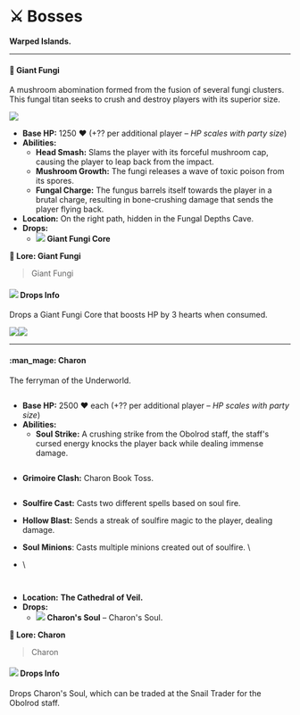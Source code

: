 # ⚔️ Bosses

**Warped Islands.**

***

#### :mushroom: Giant Fungi <a href="#thanatos-the-forsaken-choir" id="thanatos-the-forsaken-choir"></a>

A mushroom abomination formed from the fusion of several fungi clusters. This fungal titan seeks to crush and destroy players with its superior size.&#x20;

![](../../../.gitbook/assets/giantfungi.gif)

* **Base HP:** 1250 ❤️ (+?? per additional player – _HP scales with party size_)
* **Abilities:**
  * **Head Smash:** Slams the player with its forceful mushroom cap, causing the player to leap back from the impact.
  * **Mushroom Growth:** The fungi releases a wave of toxic poison from its spores.&#x20;
  * **Fungal Charge:** The fungus barrels itself towards the player in a brutal charge, resulting in bone-crushing damage that sends the player flying back.&#x20;
* **Location:** On the right path, hidden  in the Fungal Depths Cave.&#x20;
* **Drops:**
  * ![](https://wiki.drgnshield.com/~gitbook/image?url=https%3A%2F%2F1729500015-files.gitbook.io%2F%7E%2Ffiles%2Fv0%2Fb%2Fgitbook-x-prod.appspot.com%2Fo%2Fspaces%252F6yr2oI9PwLQ7DW24nBxU%252Fuploads%252FfWWwRlizkYn0myULnhfn%252Fimage.png%3Falt%3Dmedia%26token%3D2b412e5a-307b-4c08-b557-ea463696cbbc\&width=300\&dpr=4\&quality=100\&sign=a9566eb\&sv=2) **Giant Fungi Core**

**📖 Lore: Giant Fungi**

> Giant Fungi

#### ![](https://wiki.drgnshield.com/~gitbook/image?url=https%3A%2F%2F1729500015-files.gitbook.io%2F%7E%2Ffiles%2Fv0%2Fb%2Fgitbook-x-prod.appspot.com%2Fo%2Fspaces%252F6yr2oI9PwLQ7DW24nBxU%252Fuploads%252FN8pFAlpFWpes6TF8xlk9%252Fcosmic_ally.png%3Falt%3Dmedia%26token%3Dfddc91d1-a5f4-4b89-aac3-36077137abf4\&width=300\&dpr=4\&quality=100\&sign=b17cfde4\&sv=2) Drops Info <a href="#drops-info" id="drops-info"></a>

Drops a Giant Fungi Core that boosts HP by 3 hearts when consumed.

![](https://wiki.drgnshield.com/~gitbook/image?url=https%3A%2F%2F1729500015-files.gitbook.io%2F%7E%2Ffiles%2Fv0%2Fb%2Fgitbook-x-prod.appspot.com%2Fo%2Fspaces%252F6yr2oI9PwLQ7DW24nBxU%252Fuploads%252FfnRCJNWOngxXzkPJmSW7%252Fimage.png%3Falt%3Dmedia%26token%3De64fd489-f053-4e48-8460-94d52fee2c23\&width=768\&dpr=4\&quality=100\&sign=ccba987e\&sv=2)![](https://wiki.drgnshield.com/~gitbook/image?url=https%3A%2F%2F1729500015-files.gitbook.io%2F%7E%2Ffiles%2Fv0%2Fb%2Fgitbook-x-prod.appspot.com%2Fo%2Fspaces%252F6yr2oI9PwLQ7DW24nBxU%252Fuploads%252FXfPYaYGiyqbXmawnzP4D%252Fshield.gif%3Falt%3Dmedia%26token%3D96ffce81-c6fd-4772-8db9-4cf44011cf86\&width=768\&dpr=4\&quality=100\&sign=41dda58b\&sv=2)

***

#### :man\_mage: Charon <a href="#mrox-and-grox-the-twin-howls" id="mrox-and-grox-the-twin-howls"></a>

The ferryman of the Underworld.

<figure><img src="../../../.gitbook/assets/charon.gif" alt=""><figcaption></figcaption></figure>

* **Base HP:** 2500 ❤️ each (+?? per additional player – _HP scales with party size_)
* **Abilities:**
  * **Soul Strike:** A crushing strike from the Obolrod staff, the staff's cursed energy knocks the player back while dealing immense damage.

<figure><img src="../../../.gitbook/assets/charonmelee.gif" alt=""><figcaption></figcaption></figure>

* **Grimoire Clash:** Charon Book Toss.

<figure><img src="../../../.gitbook/assets/charonbooktoss.gif" alt=""><figcaption></figcaption></figure>

* **Soulfire Cast:** Casts two different spells based on soul fire.
* **Hollow Blast:** Sends a streak of soulfire magic to the player, dealing damage.
* **Soul Minions**: Casts multiple minions created out of soulfire. \

* \


<div align="left"><figure><img src="../../../.gitbook/assets/charonminoncast.gif" alt=""><figcaption></figcaption></figure> <figure><img src="../../../.gitbook/assets/charonminion.gif" alt=""><figcaption></figcaption></figure></div>

* **Location:** **The Cathedral of Veil.**
* **Drops:**
  * ![](https://wiki.drgnshield.com/~gitbook/image?url=https%3A%2F%2F1729500015-files.gitbook.io%2F%7E%2Ffiles%2Fv0%2Fb%2Fgitbook-x-prod.appspot.com%2Fo%2Fspaces%252F6yr2oI9PwLQ7DW24nBxU%252Fuploads%252FMCnm97cB4dIqsQGNq7Rs%252Fdrako_claw.png%3Falt%3Dmedia%26token%3D2a4d3a68-1c4e-4de0-b209-fd1278324625\&width=300\&dpr=4\&quality=100\&sign=3e9920c\&sv=2) **Charon's Soul** – Charon's Soul.

**📖 Lore: Charon**

> Charon

#### ![](https://wiki.drgnshield.com/~gitbook/image?url=https%3A%2F%2F1729500015-files.gitbook.io%2F%7E%2Ffiles%2Fv0%2Fb%2Fgitbook-x-prod.appspot.com%2Fo%2Fspaces%252F6yr2oI9PwLQ7DW24nBxU%252Fuploads%252FN8pFAlpFWpes6TF8xlk9%252Fcosmic_ally.png%3Falt%3Dmedia%26token%3Dfddc91d1-a5f4-4b89-aac3-36077137abf4\&width=300\&dpr=4\&quality=100\&sign=b17cfde4\&sv=2) Drops Info <a href="#drops-info-1" id="drops-info-1"></a>

Drops Charon's Soul, which can be traded at the Snail Trader for the Obolrod staff.

<figure><img src="../../../.gitbook/assets/charonstaff.gif" alt=""><figcaption></figcaption></figure>

<figure><img src="../../../.gitbook/assets/obolrod.png" alt=""><figcaption></figcaption></figure>
